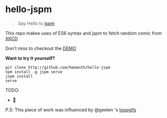 # hello-jspm
> Say Hello to [jspm](http://jspm.io/)

This repo makes uses of ES6 syntax and jspm to fetch random comic from [XKCD](http://xkcd.com/)

Don't miss to checkout the [DEMO](http://h3manth.com/demo/hello-jspm/)

__Want to try it yourself?__

```
git clone http://github.com/hemanth/hello-jspm
npm install -g jspm serve
jspm install
serve
```

TODO:

* :lipstick:


P.S: This piece of work was influenced by @geelen 's [loopgifs](https://github.com/geelen/loopgifs)
